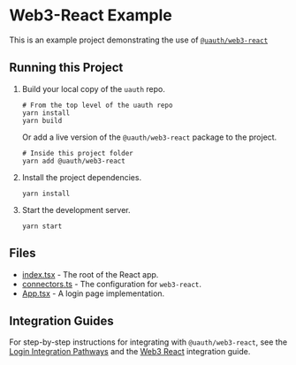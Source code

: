 # Web3-React Example

This is an example project demonstrating the use of [`@uauth/web3-react`](../../packages/web3-react/)

## Running this Project

1. Build your local copy of the `uauth` repo.
   ```shell
   # From the top level of the uauth repo
   yarn install
   yarn build
   ```
   Or add a live version of the `@uauth/web3-react` package to the project.
   ```shell
   # Inside this project folder
   yarn add @uauth/web3-react
   ```
2. Install the project dependencies.

   ```shell
   yarn install
   ```

3. Start the development server.
   ```shell
   yarn start
   ```

## Files

- [index.tsx](./src/index.tsx) - The root of the React app.
- [connectors.ts](./src/connectors.ts) - The configuration for `web3-react`.
- [App.tsx](./src/App.tsx) - A login page implementation.

## Integration Guides

For step-by-step instructions for integrating with `@uauth/web3-react`, see the [Login Integration Pathways](https://docs.unstoppabledomains.com/login-with-unstoppable/get-started-login/integration-pathways/) and the [Web3 React](https://docs.unstoppabledomains.com/login-with-unstoppable/login-integration-guides/web3-react-guide/) integration guide.
